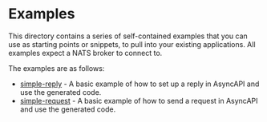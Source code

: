 # Examples

This directory contains a series of self-contained examples that you can use as starting points or snippets, to pull into your existing applications. All examples expect a NATS broker to connect to.

The examples are as follows:

- [simple-reply](./simple-reply) - A basic example of how to set up a reply in AsyncAPI and use the generated code.
- [simple-request](./simple-request) - A basic example of how to send a request in AsyncAPI and use the generated code.

